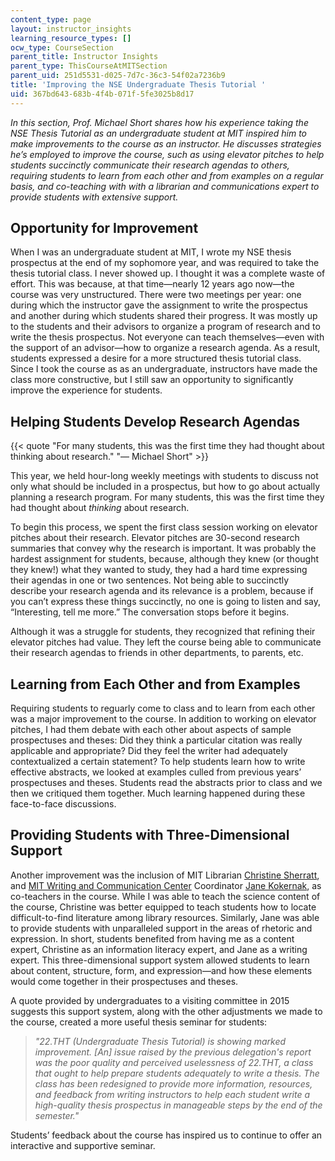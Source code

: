 ```yaml
---
content_type: page
layout: instructor_insights
learning_resource_types: []
ocw_type: CourseSection
parent_title: Instructor Insights
parent_type: ThisCourseAtMITSection
parent_uid: 251d5531-d025-7d7c-36c3-54f02a7236b9
title: 'Improving the NSE Undergraduate Thesis Tutorial '
uid: 367bd643-683b-4f4b-071f-5fe3025b8d17
---
```


_In this section, Prof. Michael Short shares how his experience taking the NSE Thesis Tutorial as an undergraduate student at MIT inspired him to make improvements to the course as an instructor. He discusses strategies he’s employed to improve the course, such as using elevator pitches to help students succinctly communicate their research agendas to others, requiring students to learn from each other and from examples on a regular basis, and co-teaching with with a librarian and communications expert to provide students with extensive support._

Opportunity for Improvement
---------------------------

When I was an undergraduate student at MIT, I wrote my NSE thesis prospectus at the end of my sophomore year, and was required to take the thesis tutorial class. I never showed up. I thought it was a complete waste of effort. This was because, at that time—nearly 12 years ago now—the course was very unstructured. There were two meetings per year: one during which the instructor gave the assignment to write the prospectus and another during which students shared their progress. It was mostly up to the students and their advisors to organize a program of research and to write the thesis prospectus. Not everyone can teach themselves—even with the support of an advisor—how to organize a research agenda. As a result, students expressed a desire for a more structured thesis tutorial class. Since I took the course as as an undergraduate, instructors have made the class more constructive, but I still saw an opportunity to significantly improve the experience for students.

Helping Students Develop Research Agendas
-----------------------------------------

{{< quote "For many students, this was the first time they had thought about thinking about research." "— Michael Short" >}}

This year, we held hour-long weekly meetings with students to discuss not only what should be included in a prospectus, but how to go about actually planning a research program. For many students, this was the first time they had thought about _thinking_ about research.

To begin this process, we spent the first class session working on elevator pitches about their research. Elevator pitches are 30-second research summaries that convey why the research is important. It was probably the hardest assignment for students, because, although they knew (or thought they knew!) what they wanted to study, they had a hard time expressing their agendas in one or two sentences. Not being able to succinctly describe your research agenda and its relevance is a problem, because if you can’t express these things succinctly, no one is going to listen and say, “Interesting, tell me more.” The conversation stops before it begins.

Although it was a struggle for students, they recognized that refining their elevator pitches had value. They left the course being able to communicate their research agendas to friends in other departments, to parents, etc.

Learning from Each Other and from Examples
------------------------------------------

Requiring students to reguarly come to class and to learn from each other was a major improvement to the course. In addition to working on elevator pitches, I had them debate with each other about aspects of sample prospectuses and theses: Did they think a particular citation was really applicable and appropriate? Did they feel the writer had adequately contextualized a certain statement? To help students learn how to write effective abstracts, we looked at examples culled from previous years’ prospectuses and theses. Students read the abstracts prior to class and we then we critiqued them together. Much learning happened during these face-to-face discussions.

Providing Students with Three-Dimensional Support
-------------------------------------------------

Another improvement was the inclusion of MIT Librarian [Christine Sherratt](http://libguides.mit.edu/profiles/gcsherra), and [MIT Writing and Communication Center](http://cmsw.mit.edu/writing-and-communication-center/) Coordinator [Jane Kokernak](http://cmsw.mit.edu/profile/jane-kokernak), as co-teachers in the course. While I was able to teach the science content of the course, Christine was better equipped to teach students how to locate difficult-to-find literature among library resources. Similarly, Jane was able to provide students with unparalleled support in the areas of rhetoric and expression. In short, students benefited from having me as a content expert, Christine as an information literacy expert, and Jane as a writing expert. This three-dimensional support system allowed students to learn about content, structure, form, and expression—and how these elements would come together in their prospectuses and theses.

A quote provided by undergraduates to a visiting committee in 2015 suggests this support system, along with the other adjustments we made to the course, created a more useful thesis seminar for students:

> _"22.THT (Undergraduate Thesis Tutorial) is showing marked improvement. \[An\] issue raised by the previous delegation's report was the poor quality and perceived uselessness of 22.THT, a class that ought to help prepare students adequately to write a thesis. The class has been redesigned to provide more information, resources, and feedback from writing instructors to help each student write a high-quality thesis prospectus in manageable steps by the end of the semester."_

Students’ feedback about the course has inspired us to continue to offer an interactive and supportive seminar.